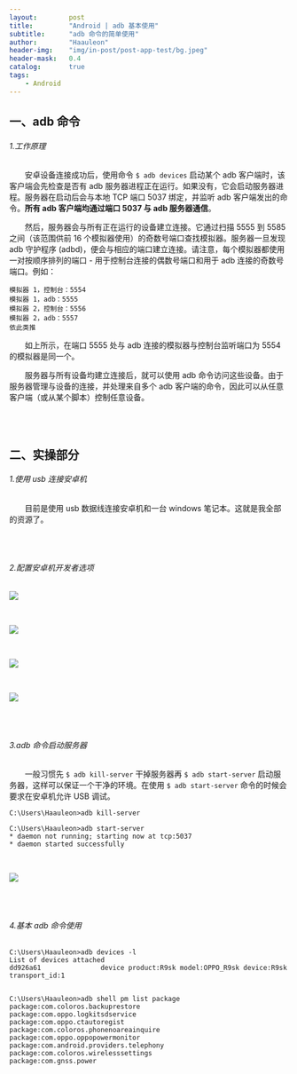 ```yaml
---
layout:        post
title:         "Android | adb 基本使用"
subtitle:      "adb 命令的简单使用"
author:        "Haauleon"
header-img:    "img/in-post/post-app-test/bg.jpeg"
header-mask:   0.4
catalog:       true
tags:
    - Android
---
```


## 一、adb 命令
###### 1.工作原理
&emsp;&emsp;安卓设备连接成功后，使用命令 `$ adb devices` 启动某个 adb 客户端时，该客户端会先检查是否有 adb 服务器进程正在运行。如果没有，它会启动服务器进程。服务器在启动后会与本地 TCP 端口 5037 绑定，并监听 adb 客户端发出的命令。**所有 adb 客户端均通过端口 5037 与 adb 服务器通信**。      

&emsp;&emsp;然后，服务器会与所有正在运行的设备建立连接。它通过扫描 5555 到 5585 之间（该范围供前 16 个模拟器使用）的奇数号端口查找模拟器。服务器一旦发现 adb 守护程序 (adbd)，便会与相应的端口建立连接。请注意，每个模拟器都使用一对按顺序排列的端口 - 用于控制台连接的偶数号端口和用于 adb 连接的奇数号端口。例如：      

```
模拟器 1，控制台：5554
模拟器 1，adb：5555
模拟器 2，控制台：5556
模拟器 2，adb：5557
依此类推
```

&emsp;&emsp;如上所示，在端口 5555 处与 adb 连接的模拟器与控制台监听端口为 5554 的模拟器是同一个。        

&emsp;&emsp;服务器与所有设备均建立连接后，就可以使用 adb 命令访问这些设备。由于服务器管理与设备的连接，并处理来自多个 adb 客户端的命令，因此可以从任意客户端（或从某个脚本）控制任意设备。      

<br><br>

## 二、实操部分
###### 1.使用 usb 连接安卓机
&emsp;&emsp;目前是使用 usb 数据线连接安卓机和一台 windows 笔记本。这就是我全部的资源了。     

<br><br>

###### 2.配置安卓机开发者选项    
![](\img\in-post\post-app-test\2021-07-13-adb-base-use-1.png)    

<br>

![](\img\in-post\post-app-test\2021-07-13-adb-base-use-2.png)   

<br>

![](\img\in-post\post-app-test\2021-07-13-adb-base-use-3.png)   

<br>

![](\img\in-post\post-app-test\2021-07-13-adb-base-use-4.png)  

<br><br>

###### 3.adb 命令启动服务器    
&emsp;&emsp;一般习惯先 `$ adb kill-server` 干掉服务器再 `$ adb start-server` 启动服务器，这样可以保证一个干净的环境。在使用 `$ adb start-server` 命令的时候会要求在安卓机允许 USB 调试。       

```
C:\Users\Haauleon>adb kill-server

C:\Users\Haauleon>adb start-server
* daemon not running; starting now at tcp:5037
* daemon started successfully
```

<br>

![](\img\in-post\post-app-test\2021-07-13-adb-base-use-5.png)    


<br><br>

###### 4.基本 adb 命令使用
```
C:\Users\Haauleon>adb devices -l
List of devices attached
dd926a61               device product:R9sk model:OPPO_R9sk device:R9sk transport_id:1


C:\Users\Haauleon>adb shell pm list package
package:com.coloros.backuprestore
package:com.oppo.logkitsdservice
package:com.oppo.ctautoregist
package:com.coloros.phonenoareainquire
package:com.oppo.oppopowermonitor
package:com.android.providers.telephony
package:com.coloros.wirelesssettings
package:com.gnss.power
```